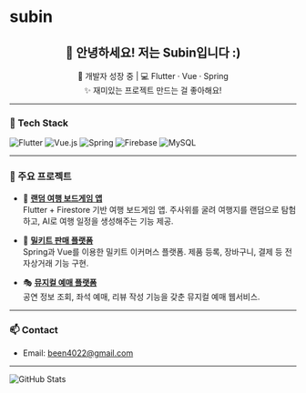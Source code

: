 # subin

<h2 align="center">👋 안녕하세요! 저는 Subin입니다 :)</h2>

<p align="center">
  🌱 개발자 성장 중 | 💻 Flutter · Vue · Spring<br>
  ✨ 재미있는 프로젝트 만드는 걸 좋아해요!
</p>

---

### 🔧 Tech Stack
![Flutter](https://img.shields.io/badge/Flutter-02569B?style=flat&logo=flutter&logoColor=white)
![Vue.js](https://img.shields.io/badge/Vue.js-4FC08D?style=flat&logo=vue.js&logoColor=white)
![Spring](https://img.shields.io/badge/Spring-6DB33F?style=flat&logo=spring&logoColor=white)
![Firebase](https://img.shields.io/badge/Firebase-FFCA28?style=flat&logo=firebase&logoColor=black)
![MySQL](https://img.shields.io/badge/MySQL-4479A1?style=flat&logo=mysql&logoColor=white)

---

### 📌 주요 프로젝트

- 🎲 **[랜덤 여행 보드게임 앱](https://github.com/sbsssb/flutterProject)**  
  Flutter + Firestore 기반 여행 보드게임 앱. 주사위를 굴려 여행지를 랜덤으로 탐험하고, AI로 여행 일정을 생성해주는 기능 제공.

- 🍱 **[밀키트 판매 플랫폼](https://github.com/chonsa29/spring_project)**  
  Spring과 Vue를 이용한 밀키트 이커머스 플랫폼. 제품 등록, 장바구니, 결제 등 전자상거래 기능 구현.

- 🎭 **[뮤지컬 예매 플랫폼](https://github.com/sbsssb/musical-booking)**  
  공연 정보 조회, 좌석 예매, 리뷰 작성 기능을 갖춘 뮤지컬 예매 웹서비스.

---

### 📫 Contact
- Email: been4022@gmail.com

---

![GitHub Stats](https://github-readme-stats.vercel.app/api?username=sbsssb&show_icons=true&theme=default)
